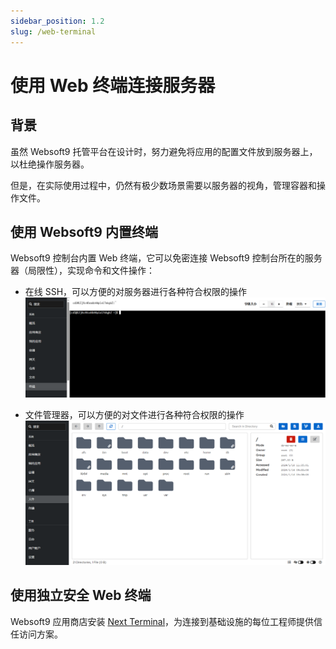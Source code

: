 ```yaml
---
sidebar_position: 1.2
slug: /web-terminal
---
```


# 使用 Web 终端连接服务器

## 背景

虽然 Websoft9 托管平台在设计时，努力避免将应用的配置文件放到服务器上，以杜绝操作服务器。  

但是，在实际使用过程中，仍然有极少数场景需要以服务器的视角，管理容器和操作文件。  

## 使用 Websoft9 内置终端

Websoft9 控制台内置 Web 终端，它可以免密连接 Websoft9 控制台所在的服务器（局限性），实现命令和文件操作：

- 在线 SSH，可以方便的对服务器进行各种符合权限的操作
   ![](./assets/websoft9-terminal.png)

- 文件管理器，可以方便的对文件进行各种符合权限的操作
   ![](./assets/websoft9-file.png)

## 使用独立安全 Web 终端

Websoft9 应用商店安装 [Next Terminal](./nextterminal)，为连接到基础设施的每位工程师提供信任访问方案。




